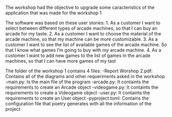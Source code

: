 The workshop had the objective to upgrade some caracteristics of the
application that was made for the workshop 1

The software was based on these user stories:
	1. As a customer I want to select between different types of arcade machines, 
	so that I can buy an arcade for my taste.
	2. As a customer I want to choose the material of the arcade machine, 
	so that my machine can be more customizable.
	3. As a customer I want to see the list of available games of the arcade machine. 
	So that I know what games I’m going to buy with my arcade machine.
	4. As a customer I want to add new games to the list of games in the arcade machines, 
	so that I can have more games of my tast
	
The folder of the workshop 1 contains 4 files:
	-Report Worshop 2.pdf: Contains all of the diagrams and other 
	requeriments asked in the workshop
	-main.py: Is the main file of the program
	-arcade.py: It containts the requirements to create an Arcade object
	-videogame.py: It containts the requirements to create a Videogame object
	-user.py: It containts the requirements to create an User object
	-pyproject.toml: Contains the configuration file that poetry generates with
	all the information of the project

